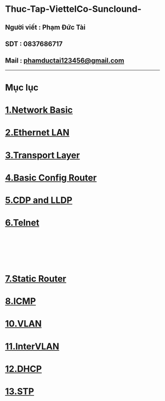# Thuc-Tap-ViettelCo-Sunclound-

## Người viết : Phạm Đức Tài
## SDT : 0837686717
## Mail : phamductai123456@gmail.com

***
# Mục lục
# [1.Network Basic]()
# [2.Ethernet LAN]()
# [3.Transport Layer]()
# [4.Basic Config Router]()
# [5.CDP and LLDP]()
# [6.Telnet]()
## &ensp; []()
## &ensp; []()
# [7.Static Router]()
# [8.ICMP]()
# [10.VLAN]()
# [11.InterVLAN]()
# [12.DHCP]()
# [13.STP]()
## &ensp; []()
## &ensp; []()
## &ensp; []()
# []()
